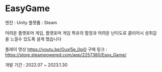 # EasyGame

엔진 : Unity
플랫폼 : Steam

어려운 플랫포머 게임, 플랫포머 게임 특유의 함정과 어려운 난이도로 클리어시 성취감을 느낄수 있도록 설계 했습니다

플레이 영상 https://youtu.be/OuxI5e_0pi0
구매 링크 : https://store.steampowered.com/app/2257380/Easy_Game/

개발 기간 : 2022.07 ~ 2023.1.30
